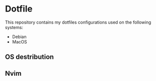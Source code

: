 # Dotfile

This repository contains  my dotfiles configurations used on the following systems:
- Debian
- MacOS

## OS destribution


## Nvim

